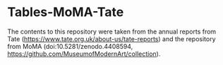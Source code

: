 # Tables-MoMA-Tate
The contents to this repository were taken from the annual reports from Tate (https://www.tate.org.uk/about-us/tate-reports) and the repository from MoMA (doi:10.5281/zenodo.4408594, https://github.com/MuseumofModernArt/collection). 

